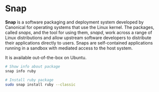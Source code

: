 # Snap

**Snap** is a software packaging and deployment system developed by Canonical for operating systems that use the Linux kernel. 
The packages, called *snaps*, and the tool for using them, *snapd*, work across a range of Linux distributions
and allow upstream software developers to distribute their applications directly to users. 
Snaps are self-contained applications running in a sandbox with mediated access to the host system.

It is available out-of-the-box on Ubuntu.

```bash
# Show info about package
snap info ruby

# Install ruby package
sudo snap install ruby --classic
```
